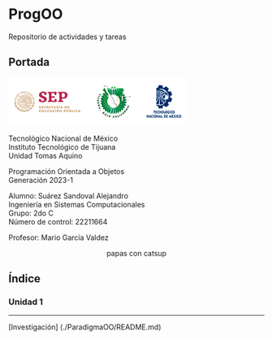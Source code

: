 # ProgOO
Repositorio de actividades y tareas

## Portada
![](./img/ParadigmaOO/gxaEVLb.png "Logos Oficiales")

Tecnológico Nacional de México  
Instituto Tecnológico de Tijuana   
Unidad Tomas Aquino  
  
Programación Orientada a Objetos  
Generación 2023-1  
  
Alumno: Suárez Sandoval Alejandro  
Ingeniería en Sistemas Computacionales  
Grupo: 2do C  
Número de control: 22211664  
   
 Profesor: Mario García Valdez</font> 
  
<p align="center">papas con catsup</p>

## Índice

### Unidad 1
------
[Investigación] (./ParadigmaOO/README.md)
